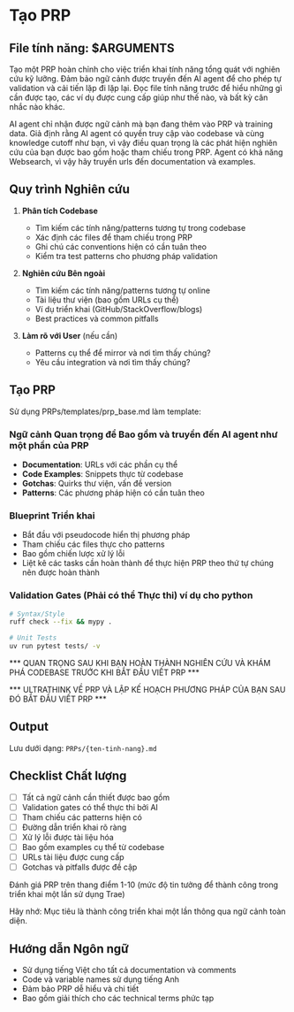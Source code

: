 # Tạo PRP

## File tính năng: $ARGUMENTS

Tạo một PRP hoàn chỉnh cho việc triển khai tính năng tổng quát với nghiên cứu kỹ lưỡng. Đảm bảo ngữ cảnh được truyền đến AI agent để cho phép tự validation và cải tiến lặp đi lặp lại. Đọc file tính năng trước để hiểu những gì cần được tạo, các ví dụ được cung cấp giúp như thế nào, và bất kỳ cân nhắc nào khác.

AI agent chỉ nhận được ngữ cảnh mà bạn đang thêm vào PRP và training data. Giả định rằng AI agent có quyền truy cập vào codebase và cùng knowledge cutoff như bạn, vì vậy điều quan trọng là các phát hiện nghiên cứu của bạn được bao gồm hoặc tham chiếu trong PRP. Agent có khả năng Websearch, vì vậy hãy truyền urls đến documentation và examples.

## Quy trình Nghiên cứu

1. **Phân tích Codebase**
   - Tìm kiếm các tính năng/patterns tương tự trong codebase
   - Xác định các files để tham chiếu trong PRP
   - Ghi chú các conventions hiện có cần tuân theo
   - Kiểm tra test patterns cho phương pháp validation

2. **Nghiên cứu Bên ngoài**
   - Tìm kiếm các tính năng/patterns tương tự online
   - Tài liệu thư viện (bao gồm URLs cụ thể)
   - Ví dụ triển khai (GitHub/StackOverflow/blogs)
   - Best practices và common pitfalls

3. **Làm rõ với User** (nếu cần)
   - Patterns cụ thể để mirror và nơi tìm thấy chúng?
   - Yêu cầu integration và nơi tìm thấy chúng?

## Tạo PRP

Sử dụng PRPs/templates/prp_base.md làm template:

### Ngữ cảnh Quan trọng để Bao gồm và truyền đến AI agent như một phần của PRP
- **Documentation**: URLs với các phần cụ thể
- **Code Examples**: Snippets thực từ codebase
- **Gotchas**: Quirks thư viện, vấn đề version
- **Patterns**: Các phương pháp hiện có cần tuân theo

### Blueprint Triển khai
- Bắt đầu với pseudocode hiển thị phương pháp
- Tham chiếu các files thực cho patterns
- Bao gồm chiến lược xử lý lỗi
- Liệt kê các tasks cần hoàn thành để thực hiện PRP theo thứ tự chúng nên được hoàn thành

### Validation Gates (Phải có thể Thực thi) ví dụ cho python
```bash
# Syntax/Style
ruff check --fix && mypy .

# Unit Tests
uv run pytest tests/ -v

```

*** QUAN TRỌNG SAU KHI BẠN HOÀN THÀNH NGHIÊN CỨU VÀ KHÁM PHÁ CODEBASE TRƯỚC KHI BẮT ĐẦU VIẾT PRP ***

*** ULTRATHINK VỀ PRP VÀ LẬP KẾ HOẠCH PHƯƠNG PHÁP CỦA BẠN SAU ĐÓ BẮT ĐẦU VIẾT PRP ***

## Output
Lưu dưới dạng: `PRPs/{ten-tinh-nang}.md`

## Checklist Chất lượng
- [ ] Tất cả ngữ cảnh cần thiết được bao gồm
- [ ] Validation gates có thể thực thi bởi AI
- [ ] Tham chiếu các patterns hiện có
- [ ] Đường dẫn triển khai rõ ràng
- [ ] Xử lý lỗi được tài liệu hóa
- [ ] Bao gồm examples cụ thể từ codebase
- [ ] URLs tài liệu được cung cấp
- [ ] Gotchas và pitfalls được đề cập

Đánh giá PRP trên thang điểm 1-10 (mức độ tin tưởng để thành công trong triển khai một lần sử dụng Trae)

Hãy nhớ: Mục tiêu là thành công triển khai một lần thông qua ngữ cảnh toàn diện.

## Hướng dẫn Ngôn ngữ
- Sử dụng tiếng Việt cho tất cả documentation và comments
- Code và variable names sử dụng tiếng Anh
- Đảm bảo PRP dễ hiểu và chi tiết
- Bao gồm giải thích cho các technical terms phức tạp